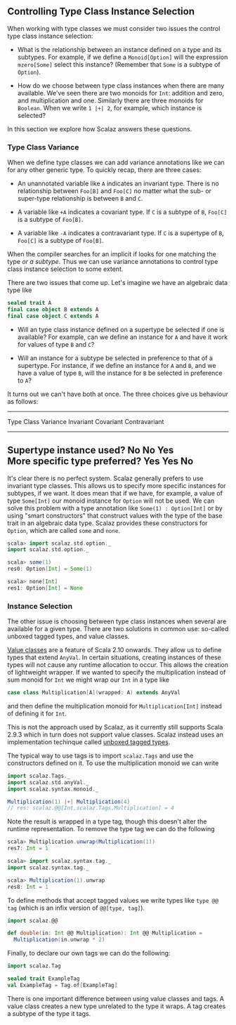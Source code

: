 ## Controlling Type Class Instance Selection

When working with type classes we must consider two issues the control type class instance selection:

- What is the relationship between an instance defined on a type and its subtypes. For example, if we define a `Monoid[Option]` will the expression `mzero[Some]` select this instance? (Remember that `Some` is a subtype of `Option`).

- How do we choose between type class instances when there are many available. We've seen there are two monoids for `Int`: addition and zero, and multiplication and one. Similarly there are three monoids for `Boolean`. When we write `1 |+| 2`, for example, which instance is selected?

In this section we explore how Scalaz answers these questions.

### Type Class Variance

When we define type classes we can add variance annotations like we can for any other generic type. To quickly recap, there are three cases:

- An unannotated variable like `A` indicates an invariant type. There is no relationship between `Foo[B]` and `Foo[C]` no matter what the sub- or super-type relationship is between `B` and `C`.

- A variable like `+A` indicates a covariant type. If `C` is a subtype of `B`, `Foo[C]` is a subtype of `Foo[B]`.

- A variable like `-A` indicates a contravariant type. If `C` is a supertype of `B`, `Foo[C]` is a subtype of `Foo[B]`.

When the compiler searches for an implicit if looks for one matching the type *or a subtype*. Thus we can use variance annotations to control type class instance selection to some extent.

There are two issues that come up. Let's imagine we have an algebraic data type like

~~~ scala
sealed trait A
final case object B extends A
final case object C extends A
~~~

- Will an type class instance defined on a supertype be selected if one is available? For example, can we define an instance for `A` and have it work for values of type `B` and `C`?

- Will an instance for a subtype be selected in preference to that of a supertype. For instance, if we define an instance for `A` and `B`, and we have a value of type `B`, will the instance for `B` be selected in preference to `A`?

It turns out we can't have both at once. The three choices give us behaviour as follows:

----------------------------------------------------------------------- 
Type Class Variance             Invariant   Covariant   Contravariant  
------------------------------- ----------- ----------- --------------- 
Supertype instance used?        No          No          Yes            
More specific type preferred?   Yes         Yes         No             
----------------------------------------------------------------------- 

It's clear there is no perfect system. Scalaz generally prefers to use invariant type classes. This allows us to specify more specific instances for subtypes, if we want. It does mean that if we have, for example, a value of type `Some[Int]` our monoid instance for `Option` will not be used. We can solve this problem with a type annotation like `Some(1) : Option[Int]` or by using "smart constructors" that construct values with the type of the base trait in an algebraic data type. Scalaz provides these constructors for `Option`, which are called `some` and `none`.

~~~ scala
scala> import scalaz.std.option._
import scalaz.std.option._

scala> some(1)
res0: Option[Int] = Some(1)

scala> none[Int]
res1: Option[Int] = None
~~~

### Instance Selection

The other issue is choosing between type class instances when several are available for a given type. There are two solutions in common use: so-called unboxed tagged types, and value classes.

[Value classes](http://docs.scala-lang.org/overviews/core/value-classes.html) are a feature of Scala 2.10 onwards. They allow us to define types that extend `AnyVal`. In certain situations, creating instances of these types will not cause any runtime allocation to occur. This allows the creation of lightweight wrapper. If we wanted to specify the multiplication instead of sum monoid for `Int` we might wrap our `Int` in a type like

~~~ scala
case class Multiplication[A](wrapped: A) extends AnyVal
~~~

and then define the multiplication monoid for `Multiplication[Int]` instead of defining it for `Int`.

This is not the approach used by Scalaz, as it currently still supports Scala 2.9.3 which in turn does not support value classes. Scalaz instead uses an implementation techinque called [unboxed tagged types](http://docs.typelevel.org/api/scalaz/nightly/index.html#scalaz.Tag$).

The typical way to use tags is to import `scalaz.Tags` and use the constructors defined on it. To use the multiplication monoid we can write

~~~ scala
import scalaz.Tags._
import scalaz.std.anyVal._
import scalaz.syntax.monoid._

Multiplication(1) |+| Multiplication(4)
// res: scalaz.@@[Int,scalaz.Tags.Multiplication] = 4
~~~

Note the result is wrapped in a type tag, though this doesn't alter the runtime representation. To remove the type tag we can do the following

~~~ scala
scala> Multiplication.unwrap(Multiplication(1))
res7: Int = 1

scala> import scalaz.syntax.tag._
import scalaz.syntax.tag._

scala> Multiplication(1).unwrap
res8: Int = 1
~~~

To define methods that accept tagged values we write types like `type @@ tag` (which is an infix version of `@@[type, tag]`).

~~~ scala
import scalaz.@@

def double(in: Int @@ Multiplication): Int @@ Multiplication =
  Multiplication(in.unwrap * 2)
~~~

Finally, to declare our own tags we can do the following:

~~~ scala
import scalaz.Tag

sealed trait ExampleTag
val ExampleTag = Tag.of[ExampleTag]
~~~

There is one important difference between using value classes and tags. A value class creates a new type unrelated to the type it wraps. A tag creates a subtype of the type it tags.
